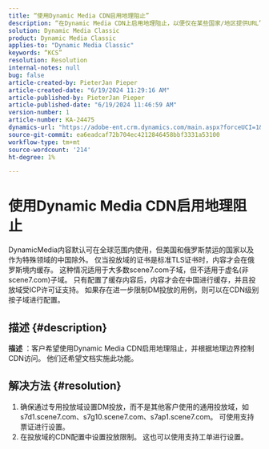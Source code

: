 ```yaml
---
title: “使用Dynamic Media CDN启用地理阻止”
description: “在Dynamic Media CDN上启用地理阻止，以便仅在某些国家/地区提供URL”
solution: Dynamic Media Classic
product: Dynamic Media Classic
applies-to: "Dynamic Media Classic"
keywords: “KCS”
resolution: Resolution
internal-notes: null
bug: false
article-created-by: PieterJan Pieper
article-created-date: "6/19/2024 11:29:16 AM"
article-published-by: PieterJan Pieper
article-published-date: "6/19/2024 11:46:59 AM"
version-number: 1
article-number: KA-24475
dynamics-url: "https://adobe-ent.crm.dynamics.com/main.aspx?forceUCI=1&pagetype=entityrecord&etn=knowledgearticle&id=1695c325-2f2e-ef11-840a-000d3a5b439f"
source-git-commit: ea6eadcaf72b704ec4212846458bbf3331a53100
workflow-type: tm+mt
source-wordcount: '214'
ht-degree: 1%

---
```


# 使用Dynamic Media CDN启用地理阻止


DynamicMedia内容默认可在全球范围内使用，但美国和俄罗斯禁运的国家以及作为特殊领域的中国除外。 仅当投放域的证书是标准TLS证书时，内容才会在俄罗斯境内缓存。 这种情况适用于大多数scene7.com子域，但不适用于虚名(非scene7.com)子域。 只有配置了缓存内容后，内容才会在中国进行缓存，并且投放域受ICP许可证支持。
如果存在进一步限制DM投放的用例，则可以在CDN级别按子域进行配置。

## 描述 {#description}

<b>描述</b> ：客户希望使用Dynamic Media CDN启用地理阻止，并根据地理边界控制CDN访问。 他们还希望文档实施此功能。

## 解决方法 {#resolution}


1) 确保通过专用投放域设置DM投放，而不是其他客户使用的通用投放域，如s7d1.scene7.com、s7g10.scene7.com、s7ap1.scene7.com。 可使用支持票证进行设置。
2) 在投放域的CDN配置中设置投放限制。 这也可以使用支持工单进行设置。


